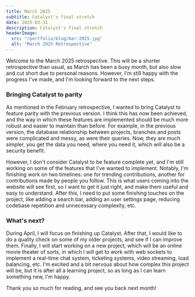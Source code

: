 ```yaml
---
title: March 2025
subtitle: Catalyst's final stretch
date: 2025-03-31
description: Catalyst's final stretch
headerImage:
  src: "/portfolio/blog/mar-2025.jpg"
  alt: "March 2025 Retrospective"
---
```


Welcome to the March 2025 retrospective. This will be a shorter retrospective than usual, as March has been a busy month, but also slow and cut short due to personal reasons. However, I'm still happy with the progress I've made, and I'm looking forward to the next steps.

### Bringing Catalyst to parity

As mentioned in the February retrospective, I wanted to bring Catalyst to feature parity with the previous version. I think this has now been achieved, and the way in which these features are implemented should be much more robust and easier to maintain than before. For example, in the previous version, the database relationship between projects, branches and posts were complicated and messy, as were their queries. Now, they are much simpler, you get the data you need, where you need it, which will also be a security benefit.

However, I don't consider Catalyst to be feature complete yet, and I'm still working on some of the features that I've wanted to implement. Notably, I'm finishing work on two timelines: one for trending contributions, another for contributions made by people you follow. This is what users coming into the website will see first, so I want to get it just right, and make them useful and easy to understand. After this, I need to put some finishing touches on the project, like adding a search bar, adding an user settings page, reducing codebase repetition and unnecessary complexity, etc.

### What's next?

During April, I will focus on finishing up Catalyst. After that, I would like to do a quality check on some of my older projects, and see if I can improve them. Finally, I will start working on a new project, which will be an online movie theater of sorts, in which I will get to work with web sockets to implement a real-time chat system, ticketing systems, video streaming, load balancing, etc. I'm excited and a bit nervous about how complex this project will be, but it is after all a learning project, so as long as I can learn something new, I'm happy.

Thank you so much for reading, and see you back next month!
